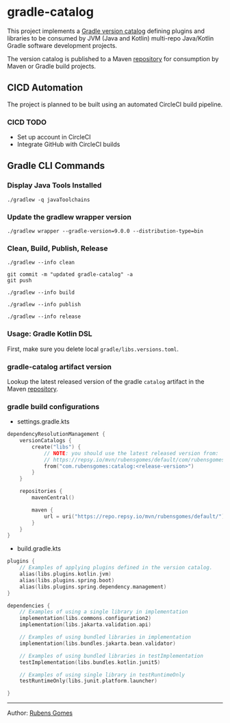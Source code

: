 # gradle-catalog

This project implements a 
[Gradle version catalog](https://docs.gradle.org/current/userguide/platforms.html)
defining plugins and libraries to be consumed by JVM (Java and Kotlin) 
multi-repo Java/Kotlin Gradle software development projects. 

The version catalog is published to a Maven
[repository](https://repsy.io/mvn/rubensgomes/default/) for consumption by
Maven or Gradle build projects.

## CICD Automation

The project is planned to be built using an automated CircleCI build pipeline.

### CICD TODO

- Set up account in CircleCI
- Integrate GitHub with CircleCI builds

## Gradle CLI Commands

### Display Java Tools Installed

```shell
./gradlew -q javaToolchains
```

### Update the gradlew wrapper version

```shell
./gradlew wrapper --gradle-version=9.0.0 --distribution-type=bin
```

### Clean, Build, Publish, Release

```shell
./gradlew --info clean
```

```shell
git commit -m "updated gradle-catalog" -a
git push
```

```shell
./gradlew --info build
```

```shell
./gradlew --info publish
```

```shell
./gradlew --info release
```

### Usage: Gradle Kotlin DSL

First, make sure you delete local `gradle/libs.versions.toml`.

### gradle-catalog artifact version

Lookup the latest released version of the gradle `catalog` artifact in the Maven
[repository](https://repsy.io/mvn/rubensgomes/default/).

### gradle build configurations

- settings.gradle.kts

```kotlin
dependencyResolutionManagement {
    versionCatalogs {
        create("libs") {
            // NOTE: you should use the latest released version from:
            // https://repsy.io/mvn/rubensgomes/default/com/rubensgomes/catalog/
            from("com.rubensgomes:catalog:<release-version>")
        }
    }

    repositories {
        mavenCentral()

        maven {
            url = uri("https://repo.repsy.io/mvn/rubensgomes/default/")
        }
    }
}
```

- build.gradle.kts

```kotlin
plugins {
    // Examples of applying plugins defined in the version catalog.
    alias(libs.plugins.kotlin.jvm)
    alias(libs.plugins.spring.boot)
    alias(libs.plugins.spring.dependency.management)
}

dependencies {
    // Examples of using a single library in implementation 
    implementation(libs.commons.configuration2)
    implementation(libs.jakarta.validation.api)

    // Examples of using bundled libraries in implementation 
    implementation(libs.bundles.jakarta.bean.validator)

    // Examples of using bundled libraries in testImplementation 
    testImplementation(libs.bundles.kotlin.junit5)

    // Examples of using single library in testRuntimeOnly 
    testRuntimeOnly(libs.junit.platform.launcher)

}
```

---
Author:  [Rubens Gomes](https://rubensgomes.com/)
